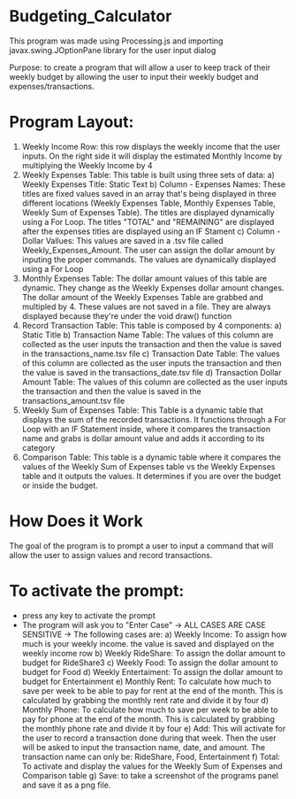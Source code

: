 # Budgeting_Calculator

This program was made using Processing.js and importing javax.swing.JOptionPane library for the user input dialog

Purpose: to create a program that will allow a user to keep track of their weekly budget by allowing the user to input their weekly budget and expenses/transactions.

# Program Layout: 
1) Weekly Income Row: this row displays the weekly income that the user inputs. On the right side it will display the estimated Monthly Income by multiplying the Weekly Income by    4
2) Weekly Expenses Table: This table is built using three sets of data: 
  a) Weekly Expenses Title: Static Text
  b) Column - Expenses Names: These titles are fixed values saved in an array that's being displayed in three different locations (Weekly Expenses Table, Monthly Expenses Table,     Weekly Sum of Expenses Table). The titles are displayed dynamically using a For Loop. The titles "TOTAL" and "REMAINING" are displayed after the expenses titles are displayed      using an IF Stament
  c) Column - Dollar Vallues: This values are saved in a .tsv file called Weekly_Expenses_Amount. The user can assign the dollar amount by inputing the proper commands. The values are dynamically displayed using a For Loop
3) Monthly Expenses Table: The dollar amount values of this table are dynamic. They change as the Weekly Expenses dollar amount changes. The dollar amount of the Weekly Expenses Table are grabbed and multipled by 4. These values are not saved in a file. They are always displayed because they're under the void draw() function
4) Record Transaction Table: This table is composed by 4 components: 
  a) Static Title
  b) Transaction Name Table: The values of this column are collected as the user inputs the transaction and then the value is saved in the transactions_name.tsv file
  c) Transaction Date Table: The values of this column are collected as the user inputs the transaction and then the value is saved in the transactions_date.tsv file
  d) Transaction Dollar Amount Table: The values of this column are collected as the user inputs the transaction and then the value is saved in the transactions_amount.tsv file
5) Weekly Sum of Expenses Table:
  This Table is a dynamic table that displays the sum of the recorded transactions. It functions through a For Loop with an IF Statement inside, where it compares the transaction    name and grabs is dollar amount value and adds it according to its category
6) Comparison Table: This table is a dynamic table where it compares the values of the Weekly Sum of Expenses table vs the Weekly Expenses table and it outputs the values. It determines if you are over the budget or inside the budget. 

# How Does it Work 
The goal of the program is to prompt a user to input a command that will allow the user to assign values and record transactions.
# To activate the prompt:
- press any key to activate the prompt 
- The program will ask you to "Enter Case" -> ALL CASES ARE CASE SENSITIVE -> The following cases are: 
a) Weekly Income: To assign how much is your weekly income. the value is saved and displayed on the weekly income row
b) Weekly RideShare: To assign the dollar amount to budget for RideShare3
c) Weekly Food: To assign the dollar amount to budget for Food
d) Weekly Entertaiment: To assign the dollar amount to budget for Entertainment
e) Monthly Rent: To calculate how much to save per week to be able to pay for rent at the end of the month. This is calculated by grabbing the monthly rent rate and divide it by four 
d) Monthly Phone: To calculate how much to save per week to be able to pay for phone at the end of the month. This is calculated by grabbing the monthly phone rate and divide it by four
e) Add: This will activate for the user to record a transaction done during that week. Then the user will be asked to input the transaction name, date, and amount. The transaction name can only be: RideShare, Food, Entertainment
f) Total: To activate and display the values for the Weekly Sum of Expenses and Comparison table
g) Save: to take a screenshot of the programs panel and save it as a png file. 


